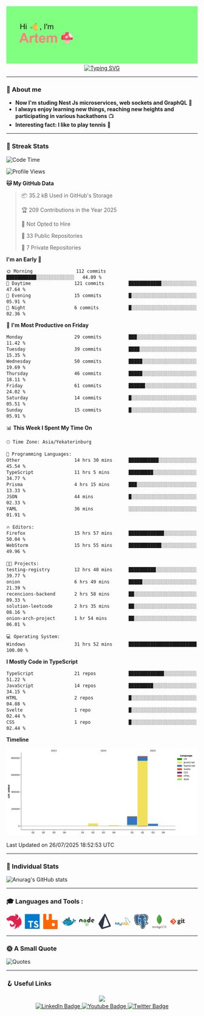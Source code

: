 <div id="header" align="center">
  <img src="https://github.com/CurlyBattery/CurlyBattery/blob/master/header.png?raw=true" alt="альтернативный текст">
  <a href="https://git.io/typing-svg"><img src="https://readme-typing-svg.demolab.com?font=Fira+Code&pause=1000&color=2BF777&width=435&lines=I've+been+doing+backend+programming+;on+Nest+JS+for+13+months+now" alt="Typing SVG" /></a>
</div>

---

### :otter: About me 
- __Now I'm studing Nest Js microservices, web sockets and GraphQL__ 🧩
- __I always enjoy learning new things, reaching new heights and participating in various hackathons__ 📺
- __Interesting fact: I like to play tennis__ 🏓

---

### :monorail: Streak Stats 

<!--START_SECTION:waka-->
![Code Time](http://img.shields.io/badge/Code%20Time-1%2C074%20hrs%2051%20mins-blue)

![Profile Views](http://img.shields.io/badge/Profile%20Views-0-blue)

**🐱 My GitHub Data** 

> 📦 35.2 kB Used in GitHub's Storage 
 > 
> 🏆 209 Contributions in the Year 2025
 > 
> 🚫 Not Opted to Hire
 > 
> 📜 33 Public Repositories 
 > 
> 🔑 7 Private Repositories 
 > 
**I'm an Early 🐤** 

```text
🌞 Morning                112 commits         ███████████░░░░░░░░░░░░░░   44.09 % 
🌆 Daytime                121 commits         ████████████░░░░░░░░░░░░░   47.64 % 
🌃 Evening                15 commits          █░░░░░░░░░░░░░░░░░░░░░░░░   05.91 % 
🌙 Night                  6 commits           █░░░░░░░░░░░░░░░░░░░░░░░░   02.36 % 
```
📅 **I'm Most Productive on Friday** 

```text
Monday                   29 commits          ███░░░░░░░░░░░░░░░░░░░░░░   11.42 % 
Tuesday                  39 commits          ████░░░░░░░░░░░░░░░░░░░░░   15.35 % 
Wednesday                50 commits          █████░░░░░░░░░░░░░░░░░░░░   19.69 % 
Thursday                 46 commits          █████░░░░░░░░░░░░░░░░░░░░   18.11 % 
Friday                   61 commits          ██████░░░░░░░░░░░░░░░░░░░   24.02 % 
Saturday                 14 commits          █░░░░░░░░░░░░░░░░░░░░░░░░   05.51 % 
Sunday                   15 commits          █░░░░░░░░░░░░░░░░░░░░░░░░   05.91 % 
```


📊 **This Week I Spent My Time On** 

```text
🕑︎ Time Zone: Asia/Yekaterinburg

💬 Programming Languages: 
Other                    14 hrs 30 mins      ███████████░░░░░░░░░░░░░░   45.54 % 
TypeScript               11 hrs 5 mins       █████████░░░░░░░░░░░░░░░░   34.77 % 
Prisma                   4 hrs 15 mins       ███░░░░░░░░░░░░░░░░░░░░░░   13.33 % 
JSON                     44 mins             █░░░░░░░░░░░░░░░░░░░░░░░░   02.33 % 
YAML                     36 mins             ░░░░░░░░░░░░░░░░░░░░░░░░░   01.91 % 

🔥 Editors: 
Firefox                  15 hrs 57 mins      █████████████░░░░░░░░░░░░   50.04 % 
WebStorm                 15 hrs 55 mins      ████████████░░░░░░░░░░░░░   49.96 % 

🐱‍💻 Projects: 
testing-registry         12 hrs 40 mins      ██████████░░░░░░░░░░░░░░░   39.77 % 
onion                    6 hrs 49 mins       █████░░░░░░░░░░░░░░░░░░░░   21.39 % 
recencions-backend       2 hrs 58 mins       ██░░░░░░░░░░░░░░░░░░░░░░░   09.33 % 
solution-leetcode        2 hrs 35 mins       ██░░░░░░░░░░░░░░░░░░░░░░░   08.16 % 
onion-arch-project       1 hr 54 mins        ██░░░░░░░░░░░░░░░░░░░░░░░   06.01 % 

💻 Operating System: 
Windows                  31 hrs 52 mins      █████████████████████████   100.00 % 
```

**I Mostly Code in TypeScript** 

```text
TypeScript               21 repos            █████████████░░░░░░░░░░░░   51.22 % 
JavaScript               14 repos            █████████░░░░░░░░░░░░░░░░   34.15 % 
HTML                     2 repos             █░░░░░░░░░░░░░░░░░░░░░░░░   04.88 % 
Svelte                   1 repo              █░░░░░░░░░░░░░░░░░░░░░░░░   02.44 % 
CSS                      1 repo              █░░░░░░░░░░░░░░░░░░░░░░░░   02.44 % 
```



**Timeline**

![Lines of Code chart](https://raw.githubusercontent.com/CurlyBattery/CurlyBattery/master/assets/bar_graph.png)


 Last Updated on 26/07/2025 18:52:53 UTC
<!--END_SECTION:waka-->

---

### :slot_machine: Individual Stats 
![Anurag's GitHub stats](https://github-readme-stats.vercel.app/api?username=CurlyBattery&hide=contribs,prs&theme=dracula)

---

### :mortar_board: Languages and Tools :
<div>
  <img src="https://github.com/devicons/devicon/blob/master/icons/nestjs/nestjs-original.svg" title="Nest" alt="Nest" width="40" height="40"/>&nbsp;
  <img src="https://github.com/devicons/devicon/blob/master/icons/typescript/typescript-plain.svg" title="TypeScript" alt="TypeScript" width="40" height="40"/>&nbsp;
  <img src="https://github.com/devicons/devicon/blob/master/icons/rabbitmq/rabbitmq-original.svg" title="Rabbit" alt="RabbitMQ" width="40" height="40"/>&nbsp;
  <img src="https://github.com/devicons/devicon/blob/master/icons/docker/docker-original.svg" title="Docker" alt="Docker" width="40" height="40"/>&nbsp;
  <img src="https://github.com/devicons/devicon/blob/master/icons/nodejs/nodejs-original-wordmark.svg" title="NodeJS" alt="NodeJS" width="40" height="40"/>&nbsp;
  <img src="https://github.com/devicons/devicon/blob/master/icons/prisma/prisma-original.svg" title="Prisma"  alt="Prisma" width="40" height="40"/>&nbsp;
  <img src="https://github.com/devicons/devicon/blob/master/icons/mysql/mysql-original-wordmark.svg" title="MySQL"  alt="MySQL" width="40" height="40"/>&nbsp;
  <img src="https://github.com/devicons/devicon/blob/master/icons/postgresql/postgresql-original.svg" title="PostgreSQL"  alt="PostgreSQL" width="40" height="40"/>&nbsp;
  <img src="https://github.com/devicons/devicon/blob/master/icons/mongodb/mongodb-original-wordmark.svg" title="MongoDB" alt="MongoDB" width="40" height="40"/>&nbsp;
  <img src="https://github.com/devicons/devicon/blob/master/icons/git/git-original-wordmark.svg" title="Git" **alt="Git" width="40" height="40"/>
</div>

---

### :sun_with_face: A Small Quote
![Quotes](https://quotes-github-readme.vercel.app/api?type=horizontal&theme=dark)

---

### :hook: Useful Links 
<div align="center">
  <img src="https://media2.giphy.com/media/v1.Y2lkPTc5MGI3NjExdG1qb3M0MHpyZmczeDJoZzR4Z2lvcXBydDhpejNpb3Zoc2NoM2lnaCZlcD12MV9pbnRlcm5hbF9naWZfYnlfaWQmY3Q9Zw/FXynzLoP14IHsnfGmO/giphy.gif" height="300">
  
  <div id="badges">
  <a href="your-linkedin-URL">
    <img src="https://img.shields.io/badge/LinkedIn-blue?style=for-the-badge&logo=linkedin&logoColor=white" alt="LinkedIn Badge"/>
  </a>
  <a href="your-youtube-URL">
    <img src="https://img.shields.io/badge/YouTube-red?style=for-the-badge&logo=youtube&logoColor=white" alt="Youtube Badge"/>
  </a>
  <a href="your-twitter-URL">
    <img src="https://img.shields.io/badge/Twitter-blue?style=for-the-badge&logo=twitter&logoColor=white" alt="Twitter Badge"/>
  </a>
